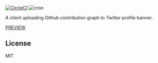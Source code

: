 [![CircleCI](https://circleci.com/gh/x86chi/twitter-github-contribution-graph.svg?style=svg)](https://circleci.com/gh/x86chi/twitter-github-contribution-graph)
![cron](https://github.com/x86chi/twitter-github-contribution-graph/workflows/cron/badge.svg)

A client uploading Github contribution graph to Twitter profile banner.

[PREVIEW](https://twitter.com/x86chi)

## License

MIT
